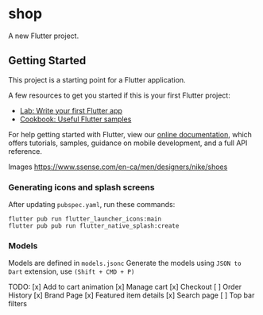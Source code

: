 # shop

A new Flutter project.

## Getting Started

This project is a starting point for a Flutter application.

A few resources to get you started if this is your first Flutter project:

- [Lab: Write your first Flutter app](https://flutter.dev/docs/get-started/codelab)
- [Cookbook: Useful Flutter samples](https://flutter.dev/docs/cookbook)

For help getting started with Flutter, view our
[online documentation](https://flutter.dev/docs), which offers tutorials,
samples, guidance on mobile development, and a full API reference.

Images
https://www.ssense.com/en-ca/men/designers/nike/shoes

### Generating icons and splash screens
After updating `pubspec.yaml`, run these commands:
```
flutter pub run flutter_launcher_icons:main
flutter pub pub run flutter_native_splash:create
```

### Models
Models are defined in `models.jsonc`
Generate the models using `JSON to Dart` extension, use `(Shift + CMD + P)`

TODO:
[x] Add to cart animation
[x] Manage cart
[x] Checkout
[ ] Order History
[x] Brand Page
[x] Featured item details
[x] Search page
[ ] Top bar filters
